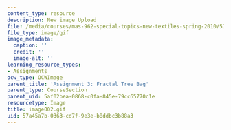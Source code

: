 ```yaml
---
content_type: resource
description: New image Upload
file: /media/courses/mas-962-special-topics-new-textiles-spring-2010/57a45a7b0363cd7f9e3eb8ddbc3b88a3_image002.gif
file_type: image/gif
image_metadata:
  caption: ''
  credit: ''
  image-alt: ''
learning_resource_types:
- Assignments
ocw_type: OCWImage
parent_title: 'Assignment 3: Fractal Tree Bag'
parent_type: CourseSection
parent_uid: 5af02bea-0868-c0fa-845e-79cc65770c1e
resourcetype: Image
title: image002.gif
uid: 57a45a7b-0363-cd7f-9e3e-b8ddbc3b88a3
---
```

